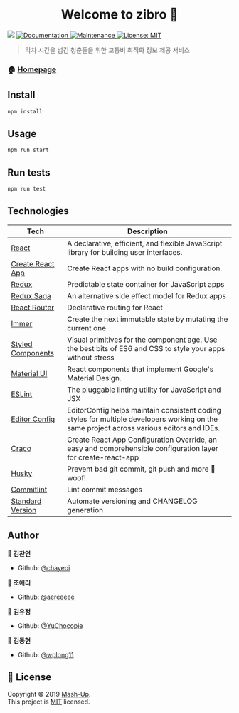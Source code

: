 <h1 align="center">Welcome to zibro 👋</h1>
<p>
  <img src="https://img.shields.io/badge/version-0.1.0-blue.svg?cacheSeconds=2592000" />
  <a href="https://github.com/mash-up-kr/zibro#readme">
    <img alt="Documentation" src="https://img.shields.io/badge/documentation-yes-brightgreen.svg" target="_blank" />
  </a>
  <a href="https://github.com/mash-up-kr/zibro/graphs/commit-activity">
    <img alt="Maintenance" src="https://img.shields.io/badge/Maintained%3F-yes-green.svg" target="_blank" />
  </a>
  <a href="https://github.com/mash-up-kr/zibro/blob/master/LICENSE">
    <img alt="License: MIT" src="https://img.shields.io/badge/License-MIT-yellow.svg" target="_blank" />
  </a>
</p>

> 막차 시간을 넘긴 청춘들을 위한 교통비 최적화 정보 제공 서비스

### 🏠 [Homepage](https://github.com/mash-up-kr/zibro)

## Install

```sh
npm install
```

## Usage

```sh
npm run start
```

## Run tests

```sh
npm run test
```

## Technologies

| **Tech** | **Description** |
|----------|-------|
| [React](https://facebook.github.io/react/) | A declarative, efficient, and flexible JavaScript library for building user interfaces. |
| [Create React App](https://facebook.github.io/create-react-app/) | Create React apps with no build configuration. |
| [Redux](https://redux.js.org) | Predictable state container for JavaScript apps |
| [Redux Saga](https://redux-saga.js.org/) | An alternative side effect model for Redux apps |
| [React Router](https://reacttraining.com/react-router/) | Declarative routing for React |
| [Immer](https://github.com/immerjs/immer) | Create the next immutable state by mutating the current one |
| [Styled Components](https://www.styled-components.com/) | Visual primitives for the component age. Use the best bits of ES6 and CSS to style your apps without stress |
| [Material UI](https://material-ui.com/) | React components that implement Google's Material Design. |
| [ESLint](https://eslint.org/) | The pluggable linting utility for JavaScript and JSX |
| [Editor Config](https://editorconfig.org) | EditorConfig helps maintain consistent coding styles for multiple developers working on the same project across various editors and IDEs. |
| [Craco](https://github.com/sharegate/craco) | Create React App Configuration Override, an easy and comprehensible configuration layer for create-react-app |
| [Husky](https://github.com/typicode/husky) | Prevent bad git commit, git push and more 🐶 woof! |
| [Commitlint](https://commitlint.js.org) | Lint commit messages |
| [Standard Version](https://github.com/conventional-changelog/standard-version) | Automate versioning and CHANGELOG generation |

## Author

👤 **김찬연**

* Github: [@chayeoi](https://github.com/chayeoi)

👤 **조애리**

* Github: [@aereeeee](https://github.com/aereeeee)

👤 **김유정**

* Github: [@YuChocopie](https://github.com/YuChocopie)

👤 **김동현**

* Github: [@wplong11](https://github.com/wplong11)

## 📝 License

Copyright © 2019 [Mash-Up](https://github.com/mash-up-kr).<br />
This project is [MIT](https://github.com/mash-up-kr/zibro/blob/master/LICENSE) licensed.
